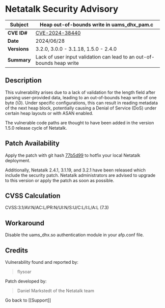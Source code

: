 # Netatalk Security Advisory

| **Subject**  | Heap out-of-bounds write in uams_dhx_pam.c |
| ------------ | -------------------------------------- |
| **CVE ID#**  | [CVE-2024-38440](https://www.cve.org/CVERecord?id=CVE-2024-38440) |
| **Date**     | 2024/06/28 |
| **Versions** | 3.2.0, 3.0.0 - 3.1.18, 1.5.0 - 2.4.0 |
| **Summary**  | Lack of user input validation can lead to an out-of-bounds heap write |

## Description

This vulnerability arises due to a lack of validation for the length
field after parsing user-provided data, leading to an out-of-bounds heap
write of one byte (\0). Under specific configurations, this can result
in reading metadata of the next heap block, potentially causing a Denial
of Service (DoS) under certain heap layouts or with ASAN enabled.

The vulnerable code paths are thought to have been added in the version
1.5.0 release cycle of Netatalk.

## Patch Availability

Apply the patch with git hash
[77b5d99](https://github.com/Netatalk/netatalk/commit/77b5d99007cfef4d73d76fd6f0c26584891608e5.diff)
to hotfix your local Netatalk deployment.

Additionally, Netatalk 2.4.1, 3.1.19, and 3.2.1 have been released which
include the security patch. Netatalk administrators are advised to
upgrade to this version or apply the patch as soon as possible.

## CVSS Calculation

CVSS:3.1/AV:N/AC:L/PR:N/UI:N/S:U/C:L/I:L/A:L (7.3)

## Workaround

Disable the uams_dhx.so authentication module in your afp.conf file.

## Credits

Vulnerability found and reported by:

> flysoar

Patch developed by:

> Daniel Markstedt of the Netatalk team

Go back to [[Support]]
